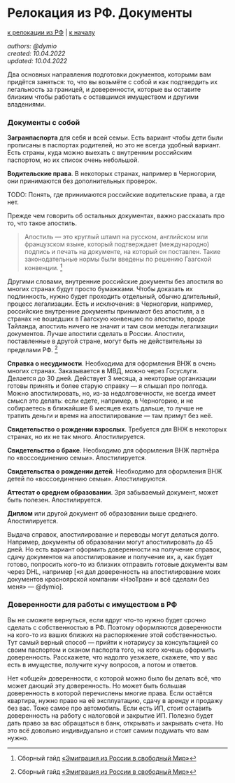 Релокация из РФ. Документы
==========================

[к релокации из РФ](./README.md) | [к началу](/README.md)

_authors: @dymio
<br/>created: 10.04.2022
<br/>updated: 10.04.2022_

Два основных направления подготовки документов, которыми вам придётся заняться: то, что вы возьмёте с собой и как подтвердить их легальность за границей, и доверенности, которые вы оставите близким чтобы работать с оставшимся имуществом и другими владениями.

### Документы с собой

__Загранпаспорта__ для себя и всей семьи. Есть вариант чтобы дети были прописаны в паспортах родителей, но это не всегда удобный вариант. Есть страны, куда можно выехать с внутренним российским паспортом, но их список очень небольшой.

__Водительские права__. В некоторых странах, например в Черногории, они принимаются без дополнительных проверок.

TODO: Понять, где принимаются российские водительские права, а где нет.

Прежде чем говорить об остальных документах, важно рассказать про то, что такое апостиль.

> Апостиль — это круглый штамп на русском, английском или французском языке, который подтверждает (международно) подпись и печать на документе, на который он поставлен. Такие законодательные нормы были введены по решению Гаагской конвенции. [^1]

Другими словами, внутренние российские документы без апостиля во многих странах будут просто бумажками. Чтобы доказать их подлинность, нужно будет проходить отдельный, обычно длительный, процесс легализации. Есть и исключения: в Черногории, например, российские внутренние документы принимают без апостиля, а в странах не вошедших в Гаагскую конвенцию по апостилю, вроде Тайланда, апостиль ничего не значит и там свои методы легализации документов. Лучше апостили сделать в России. Апостили, поставленные в другой стране, могут быть не действительны за пределами РФ. [^1]

__Справка о несудимости__. Необходима для оформления ВНЖ в очень многих странах. Заказывается в МВД, можно через Госуслуги. Делается до 30 дней. Действует 3 месяца, а некоторые организации готовы принять и более старую справку — я слышал про полгода. Можно апостилировать, но, из-за недолговечности, не всегда имеет смысл это делать: если едете, например, в Черногорию, и не собираетесь в ближайшие 6 месяцев ехать дальше, то лучше не тратить деньги и время на апостилирование — там примут без неё.

__Свидетельство о рождении взрослых__. Требуется для ВНЖ в некоторых странах, но их не так много. Апостилируется.

__Свидетельство о браке__. Необходимо для оформления ВНЖ партнёра по «воссоединению семьи». Апостилируется.

__Свидетельства о рождении детей__. Необходимо для оформления ВНЖ детей по «воссоединению семьи». Апостилируются.

__Аттестат о среднем образовании__. Зря забываемый документ, может быть полезен. Апостилируется.

__Диплом__ или другой документ об образовании выше среднего. Апостилируется.

Выдача справок, апостилирование и переводы могут делаться долго. Например, документы об образовании могут апостилировать до 45 дней. Но есть вариант оформить доверенности на получение справок, сдачу документов на апостилирование и получение их, а, как будет готово, попросить кого-то из близких отправить готовые документы вам через DHL, например \[«я дал доверенность на апостилирование моих документов красноярской компании «НэоТран» и всё сделали без меня» — @dymio\].

### Доверенности для работы с имуществом в РФ

Вы не сможете вернуться, если вдруг что-то нужно будет срочно сделать с собственностью в РФ. Поэтому оформляются доверенности на кого-то из ваших близких на распоряжение этой собственностью. Тут самый верный способ — прийти к нотариусу за консультацией со своим паспортом и сканом паспорта того, на кого хочешь оформить доверенность. Расскажете, что надолго уезжаете, скажете, что у вас есть в имуществе, получите кучу вопросов, а потом и ответов.

Нет «общей» доверенности, с которой можно было бы делать всё, что может дающий эту доверенность. Но может быть большая доверенность в которой перечислены многие права. Если остаётся квартира, нужно право на её эксплуатацию, сдачу в аренду и продажу без вас. Тоже самое про автомобиль. Если есть ИП, стоит оставить доверенность на работу с налоговой и закрытие ИП. Полезно будет дать право за вас обращаться в банк, открывать и закрывать счета. Но это всё довольно индивидуально и стоит самим подумать что вам нужно.

[^1]: Cборный гайд [«Эмиграция из России в свободный Мир»](https://equanity.notion.site/equanity/6bb0d8655cf44d25993fb11d14456d5e)
